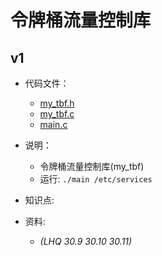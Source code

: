 # 令牌桶流量控制库

## v1

- 代码文件：
  - [my_tbf.h](./v1/my_tbf.h)
  - [my_tbf.c](./v1/my_tbf.c)
  - [main.c](./v1/main.c)

- 说明：
  - 令牌桶流量控制库(my_tbf)
  - 运行: `./main /etc/services`

- 知识点:

- 资料:
  - _(LHQ 30.9 30.10 30.11)_
